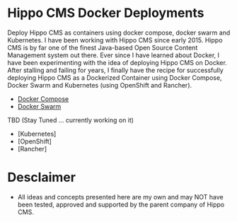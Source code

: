 Hippo CMS Docker Deployments
=============================
Deploy Hippo CMS as containers using docker compose, docker swarm and Kubernetes. I have been working with Hippo CMS since early 2015. Hippo CMS is by far one of the finest Java-based Open Source Content Management system out there. Ever since I have learned about Docker, I have been experimenting with the idea of deploying Hippo CMS on Docker. After stalling and failing for years, I finally have the recipe for successfully deploying Hippo CMS as a Dockerized Container using Docker Compose, Docker Swarm and Kubernetes (using OpenShift and Rancher). 

* [Docker Compose](https://github.com/maheshacharya/hippo-docker-deployments/blob/master/docker-compose/README.md)
* [Docker Swarm](https://github.com/maheshacharya/hippo-docker-deployments/tree/master/docker-swarm)

TBD (Stay Tuned ... currently working on it)
* [Kubernetes]
 * [OpenShift]
 * [Rancher]


Desclaimer
==========
* All ideas and concepts presented here are my own and may NOT have been tested, approved and supported by the parent company of Hippo CMS.

